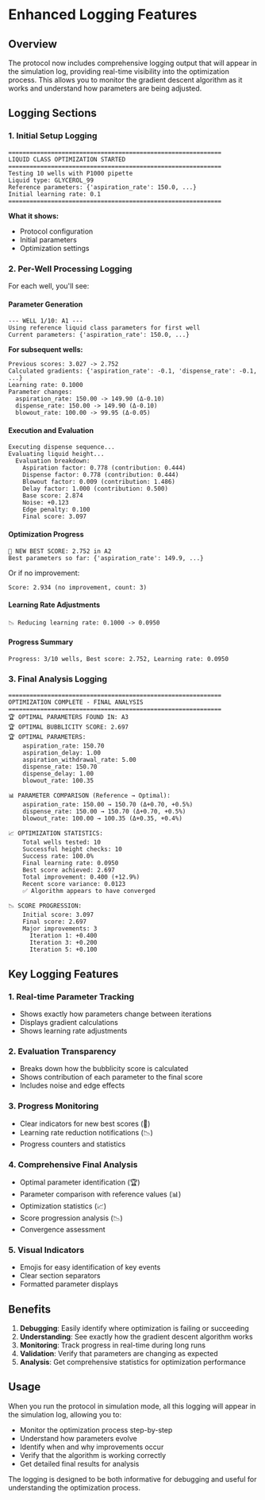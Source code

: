 # Enhanced Logging Features

## Overview

The protocol now includes comprehensive logging output that will appear in the simulation log, providing real-time visibility into the optimization process. This allows you to monitor the gradient descent algorithm as it works and understand how parameters are being adjusted.

## Logging Sections

### 1. Initial Setup Logging

```
============================================================
LIQUID CLASS OPTIMIZATION STARTED
============================================================
Testing 10 wells with P1000 pipette
Liquid type: GLYCEROL_99
Reference parameters: {'aspiration_rate': 150.0, ...}
Initial learning rate: 0.1
============================================================
```

**What it shows:**
- Protocol configuration
- Initial parameters
- Optimization settings

### 2. Per-Well Processing Logging

For each well, you'll see:

#### Parameter Generation
```
--- WELL 1/10: A1 ---
Using reference liquid class parameters for first well
Current parameters: {'aspiration_rate': 150.0, ...}
```

**For subsequent wells:**
```
Previous scores: 3.027 -> 2.752
Calculated gradients: {'aspiration_rate': -0.1, 'dispense_rate': -0.1, ...}
Learning rate: 0.1000
Parameter changes:
  aspiration_rate: 150.00 -> 149.90 (Δ-0.10)
  dispense_rate: 150.00 -> 149.90 (Δ-0.10)
  blowout_rate: 100.00 -> 99.95 (Δ-0.05)
```

#### Execution and Evaluation
```
Executing dispense sequence...
Evaluating liquid height...
  Evaluation breakdown:
    Aspiration factor: 0.778 (contribution: 0.444)
    Dispense factor: 0.778 (contribution: 0.444)
    Blowout factor: 0.009 (contribution: 1.486)
    Delay factor: 1.000 (contribution: 0.500)
    Base score: 2.874
    Noise: +0.123
    Edge penalty: 0.100
    Final score: 3.097
```

#### Optimization Progress
```
🎉 NEW BEST SCORE: 2.752 in A2
Best parameters so far: {'aspiration_rate': 149.9, ...}
```

Or if no improvement:
```
Score: 2.934 (no improvement, count: 3)
```

#### Learning Rate Adjustments
```
📉 Reducing learning rate: 0.1000 -> 0.0950
```

#### Progress Summary
```
Progress: 3/10 wells, Best score: 2.752, Learning rate: 0.0950
```

### 3. Final Analysis Logging

```
============================================================
OPTIMIZATION COMPLETE - FINAL ANALYSIS
============================================================
🏆 OPTIMAL PARAMETERS FOUND IN: A3
🏆 OPTIMAL BUBBLICITY SCORE: 2.697
🏆 OPTIMAL PARAMETERS:
    aspiration_rate: 150.70
    aspiration_delay: 1.00
    aspiration_withdrawal_rate: 5.00
    dispense_rate: 150.70
    dispense_delay: 1.00
    blowout_rate: 100.35

📊 PARAMETER COMPARISON (Reference → Optimal):
    aspiration_rate: 150.00 → 150.70 (Δ+0.70, +0.5%)
    dispense_rate: 150.00 → 150.70 (Δ+0.70, +0.5%)
    blowout_rate: 100.00 → 100.35 (Δ+0.35, +0.4%)

📈 OPTIMIZATION STATISTICS:
    Total wells tested: 10
    Successful height checks: 10
    Success rate: 100.0%
    Final learning rate: 0.0950
    Best score achieved: 2.697
    Total improvement: 0.400 (+12.9%)
    Recent score variance: 0.0123
    ✅ Algorithm appears to have converged

📉 SCORE PROGRESSION:
    Initial score: 3.097
    Final score: 2.697
    Major improvements: 3
      Iteration 1: +0.400
      Iteration 3: +0.200
      Iteration 5: +0.100
```

## Key Logging Features

### 1. Real-time Parameter Tracking
- Shows exactly how parameters change between iterations
- Displays gradient calculations
- Shows learning rate adjustments

### 2. Evaluation Transparency
- Breaks down how the bubblicity score is calculated
- Shows contribution of each parameter to the final score
- Includes noise and edge effects

### 3. Progress Monitoring
- Clear indicators for new best scores (🎉)
- Learning rate reduction notifications (📉)
- Progress counters and statistics

### 4. Comprehensive Final Analysis
- Optimal parameter identification (🏆)
- Parameter comparison with reference values (📊)
- Optimization statistics (📈)
- Score progression analysis (📉)
- Convergence assessment

### 5. Visual Indicators
- Emojis for easy identification of key events
- Clear section separators
- Formatted parameter displays

## Benefits

1. **Debugging**: Easily identify where optimization is failing or succeeding
2. **Understanding**: See exactly how the gradient descent algorithm works
3. **Monitoring**: Track progress in real-time during long runs
4. **Validation**: Verify that parameters are changing as expected
5. **Analysis**: Get comprehensive statistics for optimization performance

## Usage

When you run the protocol in simulation mode, all this logging will appear in the simulation log, allowing you to:

- Monitor the optimization process step-by-step
- Understand how parameters evolve
- Identify when and why improvements occur
- Verify that the algorithm is working correctly
- Get detailed final results for analysis

The logging is designed to be both informative for debugging and useful for understanding the optimization process.
